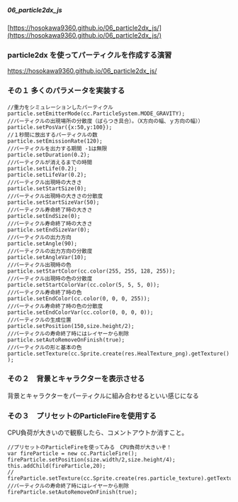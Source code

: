 ##### 06_particle2dx_js  
[https://hosokawa9360.github.io/06_particle2dx_js/](https://hosokawa9360.github.io/06_particle2dx_js/)

### particle2dx を使ってパーティクルを作成する演習
https://hosokawa9360.github.io/06_particle2dx_js/

### その１ 多くのパラメータを実装する
```
//重力をシミュレーションしたパーティクル
particle.setEmitterMode(cc.ParticleSystem.MODE_GRAVITY);
//パーティクルの出現場所の分散度（ばらつき具合）。（X方向の幅、ｙ方向の幅））
particle.setPosVar({x:50,y:100});
//１秒間に放出するパーティクルの数
particle.setEmissionRate(120);
//パーティクルを出力する期間 -1は無限
particle.setDuration(0.2);
//パーティクルが消えるまでの時間
particle.setLife(0.2);
particle.setLifeVar(0.2);
//パーティクル出現時の大きさ
particle.setStartSize(0);
//パーティクル出現時の大きさの分散度
particle.setStartSizeVar(50);
//パーティクル寿命終了時の大きさ
particle.setEndSize(0);
//パーティクル寿命終了時の大きさ
particle.setEndSizeVar(0);
//パーティクルの出力方向
particle.setAngle(90);
//パーティクルの出力方向の分散度
particle.setAngleVar(10);
//パーティクル出現時の色
particle.setStartColor(cc.color(255, 255, 128, 255));
//パーティクル出現時の色の分散度
particle.setStartColorVar(cc.color(5, 5, 5, 0));
//パーティクル寿命終了時の色
particle.setEndColor(cc.color(0, 0, 0, 255));
//パーティクル寿命終了時の色の分散度
particle.setEndColorVar(cc.color(0, 0, 0, 0));
//パーティクルの生成位置
particle.setPosition(150,size.height/2);
//パーティクルの寿命終了時にはレイヤーから削除
particle.setAutoRemoveOnFinish(true);
//パーティクルの形と基本の色
particle.setTexture(cc.Sprite.create(res.HealTexture_png).getTexture() );
```

### その２　背景とキャラクターを表示させる
背景とキャラクターをパーティクルに組み合わせるといい感じになる


### その３　プリセットのParticleFireを使用する
CPU負荷が大きいので観察したら、コメントアウトか消すこと。
```
//プリセットのParticleFireを使ってみる　CPU負荷が大きいぞ！
var fireParticle = new cc.ParticleFire();
fireParticle.setPosition(size.width/2,size.height/4);
this.addChild(fireParticle,20);
//  fireParticle.setTexture(cc.Sprite.create(res.particle_texture).getTexture());
//パーティクルの寿命終了時にはレイヤーから削除
fireParticle.setAutoRemoveOnFinish(true);
```
